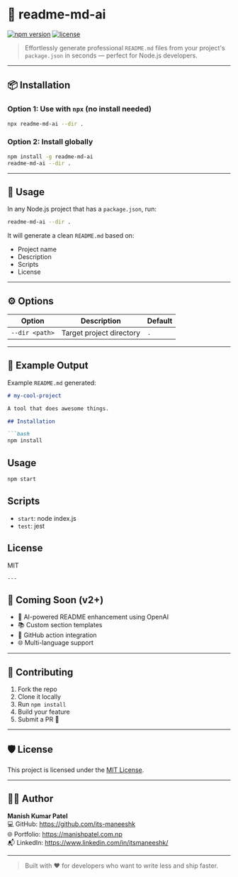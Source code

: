 
# 🧠 readme-md-ai

[![npm version](https://img.shields.io/npm/v/readme-md-ai?color=blue&style=flat-square)](https://www.npmjs.com/package/readme-md-ai)
[![license](https://img.shields.io/npm/l/readme-md-ai?style=flat-square)](LICENSE)

> Effortlessly generate professional `README.md` files from your project's `package.json` in seconds — perfect for Node.js developers.

---

## 📦 Installation

### Option 1: Use with `npx` (no install needed)

```bash
npx readme-md-ai --dir .
```

### Option 2: Install globally

```bash
npm install -g readme-md-ai
readme-md-ai --dir .
```

---

## 🚀 Usage

In any Node.js project that has a `package.json`, run:

```bash
readme-md-ai --dir .
```

It will generate a clean `README.md` based on:

- Project name
- Description
- Scripts
- License

---

## ⚙️ Options

| Option        | Description                       | Default |
|---------------|-----------------------------------|---------|
| `--dir <path>`| Target project directory          | `.`     |

---

## 📄 Example Output

Example `README.md` generated:

```markdown
# my-cool-project

A tool that does awesome things.

## Installation

```bash
npm install
```

## Usage

```bash
npm start
```

## Scripts

- `start`: node index.js
- `test`: jest

## License

MIT
```
---
```

## 🔮 Coming Soon (v2+)

- 🧠 AI-powered README enhancement using OpenAI
- 📚 Custom section templates
- 📝 GitHub action integration
- 🌐 Multi-language support

---

## 🤝 Contributing

1. Fork the repo
2. Clone it locally
3. Run `npm install`
4. Build your feature
5. Submit a PR 🚀

---

## 🛡 License

This project is licensed under the [MIT License](LICENSE).

---

## 👨‍💻 Author

**Manish Kumar Patel**  
💻 GitHub: https://github.com/its-maneeshk  
🌐 Portfolio: https://manishpatel.com.np  
📬 LinkedIn: https://www.linkedin.com/in/itsmaneeshk/

---

> Built with ❤️ for developers who want to write less and ship faster.
